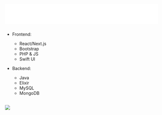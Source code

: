 <h1 align="center">
  <img src="https://raw.githubusercontent.com/ItzPolah/ItzPolah/be0c25343e03395f26815cbb0a72912f86b796a0/header.svg">
</h1>

- Frontend:
  - React/Next.js
  - Bootstrap
  - PHP & JS
  - Swift UI

- Backend:
  - Java
  - Elixir
  - MySQL
  - MongoDB

\
![](https://lanyard-profile-readme.vercel.app/api/645045981238394902)
